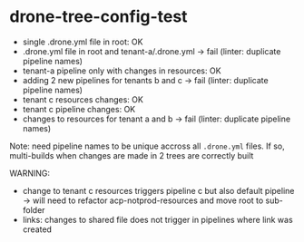 # drone-tree-config-test

- single .drone.yml file in root: OK
- .drone.yml file in root and tenant-a/.drone.yml -> fail (linter: duplicate pipeline names)
- tenant-a pipeline only with changes in resources: OK
- adding 2 new pipelines for tenants b and c -> fail (linter: duplicate pipeline names)
- tenant c resources changes: OK
- tenant c pipeline changes: OK
- changes to resources for tenant a and b -> fail (linter: duplicate pipeline names)

Note: need pipeline names to be unique accross all `.drone.yml` files. If so, multi-builds when changes are made in 2 trees are correctly built

WARNING:
- change to tenant c resources triggers pipeline c but also default pipeline -> will need to refactor acp-notprod-resources and move root to sub-folder
- links: changes to shared file does not trigger in pipelines where link was created